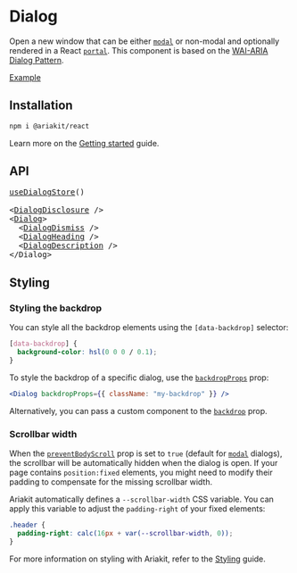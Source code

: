 # Dialog

<p data-description>
  Open a new window that can be either <a href="/apis/dialog#modal"><code>modal</code></a> or non-modal and optionally rendered in a React <a href="/apis/dialog#portal"><code>portal</code></a>. This component is based on the <a href="https://www.w3.org/WAI/ARIA/apg/patterns/dialogmodal/">WAI-ARIA Dialog Pattern</a>.
</p>

<a href="../examples/dialog/index.tsx" data-playground>Example</a>

## Installation

```sh
npm i @ariakit/react
```

Learn more on the [Getting started](/guide/getting-started) guide.

## API

<pre data-api>
<a href="/apis/dialog-store">useDialogStore</a>()

&lt;<a href="/apis/dialog-disclosure">DialogDisclosure</a> /&gt;
&lt;<a href="/apis/dialog">Dialog</a>&gt;
  &lt;<a href="/apis/dialog-dismiss">DialogDismiss</a> /&gt;
  &lt;<a href="/apis/dialog-heading">DialogHeading</a> /&gt;
  &lt;<a href="/apis/dialog-description">DialogDescription</a> /&gt;
&lt;/Dialog&gt;
</pre>

## Styling

### Styling the backdrop

You can style all the backdrop elements using the `[data-backdrop]` selector:

```css
[data-backdrop] {
  background-color: hsl(0 0 0 / 0.1);
}
```

To style the backdrop of a specific dialog, use the [`backdropProps`](/apis/dialog#backdropprops) prop:

```jsx
<Dialog backdropProps={{ className: "my-backdrop" }} />
```

Alternatively, you can pass a custom component to the [`backdrop`](/apis/dialog#backdrop) prop.

### Scrollbar width

When the [`preventBodyScroll`](/apis/dialog#preventbodyscroll) prop is set to `true` (default for [`modal`](/apis/dialog#modal) dialogs), the scrollbar will be automatically hidden when the dialog is open. If your page contains `position:fixed` elements, you might need to modify their padding to compensate for the missing scrollbar width.

Ariakit automatically defines a `--scrollbar-width` CSS variable. You can apply this variable to adjust the `padding-right` of your fixed elements:

```css
.header {
  padding-right: calc(16px + var(--scrollbar-width, 0));
}
```

For more information on styling with Ariakit, refer to the [Styling](/guide/styling) guide.
